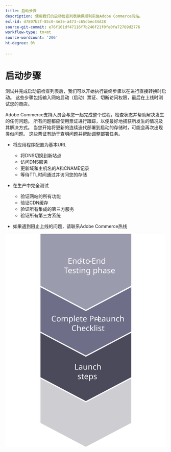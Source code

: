 ```yaml
---
title: 启动步骤
description: 使用我们的启动检查列表确保顺利实施Adobe Commerce网站。
exl-id: d7807b2f-85c0-4e3e-a473-c65dbec44d28
source-git-commit: e76f101df47116f7b246f21f0fe0fa72769d2776
workflow-type: tm+mt
source-wordcount: '206'
ht-degree: 0%

---
```


# 启动步骤

测试并完成启动前检查列表后，我们可以开始执行最终步骤以在进行直接转换时启动。 这些步骤包括输入网站启动（启动）票证、切断访问权限，最后在上线时测试您的商店。

Adobe Commerce支持人员会与您一起完成整个过程，检查状态并帮助解决发生的任何问题。 所有问题都应使用票证进行跟踪，以便最好地捕获所发生的情况及其解决方式。 当您开始将更新的连续迭代部署到启动的存储时，可能会再次出现类似问题。 这些票证有助于查明问题并帮助调整部署任务。

- 将应用程序配置为基本URL
   - 将DNS切换到新站点
   - 访问DNS服务
   - 更新域和主机名的A和CNAME记录
   - 等待TTL时间通过并访问您的存储

- 在生产中完全测试
   - 验证网站的所有功能
   - 验证CDN缓存
   - 验证所有集成的第三方服务
   - 验证所有第三方系统

- 如果遇到阻止上线的问题，请联系Adobe Commerce热线

![显示启动过程第3阶段的图表](../../assets/playbooks/launch-steps-3.svg)
